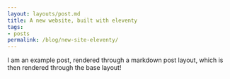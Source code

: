 ```yaml
---
layout: layouts/post.md
title: A new website, built with eleventy
tags:
- posts
permalink: /blog/new-site-eleventy/
---
```

I am an example post, rendered through a markdown post layout, which is then rendered through the base layout!